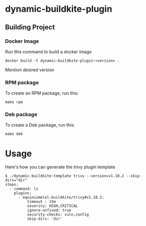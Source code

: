 # dynamic-buildkite-plugin

## Building Project
### Docker Image
Run this command to build a docker image
```
docker build -t dynamic-buildkite-plugin:<version> .
```
Mention desired version
### RPM package
To create an RPM package, run this:
```
make rpm
```
### Deb package
To create a Deb package, run this:
```
make deb
```

# Usage
Here's how you can generate the trivy plugin template
```
$ ./dynamic-buildkite-template trivy --version=v1.18.2 --skip-dirs="dir"
steps:
  - command: ls
    plugins:
      - equinixmetal-buildkite/trivy#v1.18.2:
          timeout : 15m
          severity: HIGH,CRITICAL
          ignore-unfixed: true
          security-checks: vuln,config
          skip-dirs: 'dir'
```